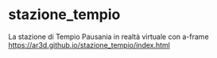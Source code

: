 # stazione_tempio
La stazione di Tempio Pausania in realtà virtuale con a-frame
https://ar3d.github.io/stazione_tempio/index.html

